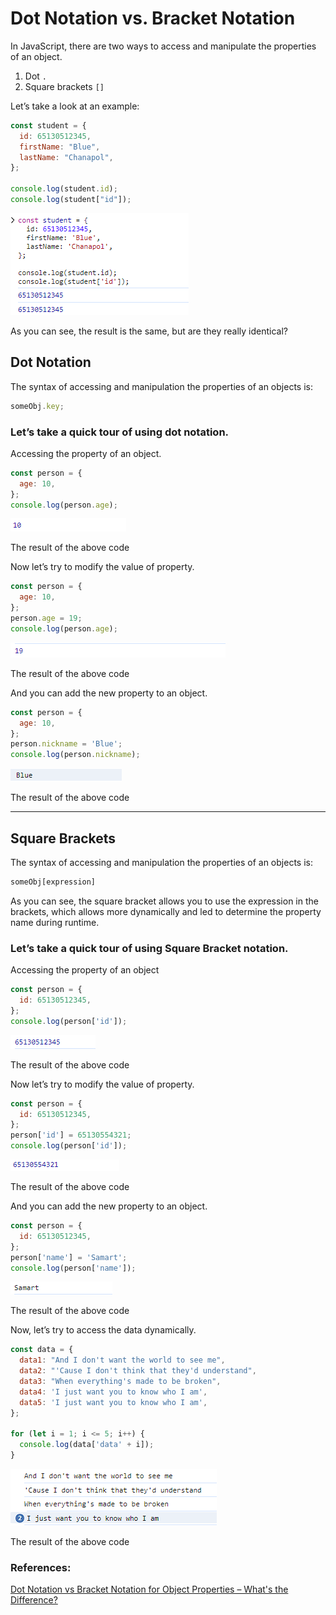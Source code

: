 # Dot Notation vs. Bracket Notation

In JavaScript, there are two ways to access and manipulate the properties of an object.

1. Dot `.`
2. Square brackets `[]`

Let’s take a look at an example:

```jsx
const student = {
  id: 65130512345,
  firstName: "Blue",
  lastName: "Chanapol",
};

console.log(student.id);
console.log(student["id"]);
```

![Untitled](https://github.com/LynchzDEV/JavaScript-GUY/blob/main/JavaScript/Objects/Dot%20Notation%20vs%20Bracket%20Notation/preview7.png)

As you can see, the result is the same, but are they really identical?

## Dot Notation

The syntax of accessing and manipulation the properties of an objects is:

```jsx
someObj.key;
```

### Let’s take a quick tour of using dot notation.

Accessing the property of an object.

```jsx
const person = {
  age: 10,
};
console.log(person.age);
```

![The result of the above code](https://github.com/LynchzDEV/JavaScript-GUY/blob/main/JavaScript/Objects/Dot%20Notation%20vs%20Bracket%20Notation/preview1.png)

The result of the above code

Now let’s try to modify the value of property.

```jsx
const person = {
  age: 10,
};
person.age = 19;
console.log(person.age);
```

![The result of the above code](https://github.com/LynchzDEV/JavaScript-GUY/blob/main/JavaScript/Objects/Dot%20Notation%20vs%20Bracket%20Notation/preview2.png)

The result of the above code

And you can add the new property to an object.

```jsx
const person = {
  age: 10,
};
person.nickname = 'Blue';
console.log(person.nickname);
```

![The result of the above code](https://github.com/LynchzDEV/JavaScript-GUY/blob/main/JavaScript/Objects/Dot%20Notation%20vs%20Bracket%20Notation/preview3.png)

The result of the above code

---

## Square Brackets

The syntax of accessing and manipulation the properties of an objects is:

```jsx
someObj[expression]
```

As you can see, the square bracket allows you to use the expression in the brackets, which allows more dynamically and led to determine the property name during runtime.

### Let’s take a quick tour of using Square Bracket notation.

Accessing the property of an object

```jsx
const person = {
  id: 65130512345,
};
console.log(person['id']);
```

![The result of the above code](https://github.com/LynchzDEV/JavaScript-GUY/blob/main/JavaScript/Objects/Dot%20Notation%20vs%20Bracket%20Notation/preview4.png)

The result of the above code

Now let’s try to modify the value of property.

```jsx
const person = {
  id: 65130512345,
};
person['id'] = 65130554321;
console.log(person['id']);
```

![The result of the above code](https://github.com/LynchzDEV/JavaScript-GUY/blob/main/JavaScript/Objects/Dot%20Notation%20vs%20Bracket%20Notation/preview5.png)

The result of the above code

And you can add the new property to an object.

```jsx
const person = {
  id: 65130512345,
};
person['name'] = 'Samart';
console.log(person['name']);
```

![The result of the above code](https://github.com/LynchzDEV/JavaScript-GUY/blob/main/JavaScript/Objects/Dot%20Notation%20vs%20Bracket%20Notation/preview8.png)

The result of the above code

Now, let’s try to access the data dynamically.

```jsx
const data = {
  data1: "And I don't want the world to see me",
  data2: "'Cause I don't think that they'd understand",
  data3: "When everything's made to be broken",
  data4: 'I just want you to know who I am',
  data5: 'I just want you to know who I am',
};

for (let i = 1; i <= 5; i++) {
  console.log(data['data' + i]);
}
```

![The result of the above code](https://github.com/LynchzDEV/JavaScript-GUY/blob/main/JavaScript/Objects/Dot%20Notation%20vs%20Bracket%20Notation/preview6.png)

The result of the above code

### References:

[Dot Notation vs Bracket Notation for Object Properties – What's the Difference?](https://www.freecodecamp.org/news/dot-notation-vs-square-brackets-javascript/)
